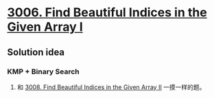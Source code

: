 # [3006. Find Beautiful Indices in the Given Array I](https://leetcode.com/problems/find-beautiful-indices-in-the-given-array-i/description/)

## Solution idea
### KMP + Binary Search
1. 和 [3008. Find Beautiful Indices in the Given Array II](https://github.com/szhou12/leetcode-go/tree/main/leetcode/3008-Find-Beautiful-Indices-in-the-Given-Array-II) 一摸一样的题。